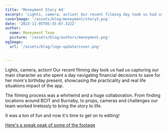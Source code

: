 ```yaml
---
title: 'Moneyment Story Ad'
excerpt: 'Lights, camera, action! Our recent filming day took us had us capturing our main character as she spent a day navigating financial decisions...'
coverImage: '/assets/blog/moneyment/story3.png'
date: '2023-11-05T05:35:07.322Z'
author:
  name: Moneyment Team
  picture: '/assets/blog/authors/moneyment.png'
ogImage:
  url: '/assets/blog/logo-update/cover.png'

  
---
```

Lights, camera, action! Our recent filming day took us had us capturing our main character as she spent a day navigating financial decisions to save for her mom's birthday present, showcasing the practicality and real life situations impact of the app.

The filming process was a whirlwind and a huge collaboration. From finding locations around BCIT and Burnaby, to props, cameras and challenges our team worked tirelessly to bring the story to life.

It was a ton of fun and now it's time to get on to editing! 

 [Here's a sneak peak of some of the footage](https://drive.google.com/file/d/1Gqk2abOQAhLAiDU659vPQMiS0n6WaXuY/view)






